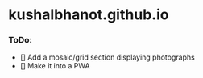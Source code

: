 # kushalbhanot.github.io

### ToDo:
- [] Add a mosaic/grid section displaying photographs
- [] Make it into a PWA
